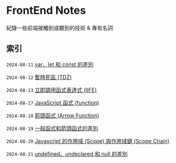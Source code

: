 # FrontEnd Notes

紀錄一些前端接觸到或聽到的技術 & 專有名詞

## 索引

`2024-08-11` [var、let 和 const 的差別](https://github.com/Charmying/Notes-FrontEnd/issues/1)

`2024-08-12` [暫時死區 (TDZ)](https://github.com/Charmying/Notes-FrontEnd/issues/2)

`2024-08-13` [立即調用函式表達式 (IIFE)](https://github.com/Charmying/Notes-FrontEnd/issues/3)

`2024-08-17` [JavaScript 函式 (function)](https://github.com/Charmying/Notes-FrontEnd/issues/4)

`2024-08-18` [箭頭函式 (Arrow Function)](https://github.com/Charmying/Notes-FrontEnd/issues/5)

`2024-08-19` [一般函式和箭頭函式的差別](https://github.com/Charmying/Notes-FrontEnd/issues/6)

`2024-08-20` [Javascript 的作用域 (Scope) 與作用域鏈 (Scope Chain)](https://github.com/Charmying/Notes-FrontEnd/issues/7)

`2024-08-21` [undefined、undeclared 和 null 的差別](https://github.com/Charmying/Notes-FrontEnd/issues/8)
